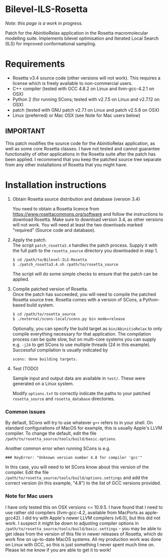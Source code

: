 # Bilevel-ILS-Rosetta
_Note: this page is a work in progress._

Patch for the AbinitioRelax application in the Rosetta macromolecular modelling suite. Implements bilevel optimisation and Iterated Local Search (ILS) for improved conformational sampling.

# Requirements
 - Rosetta v3.4 source code (other versions will not work). This requires a license which is freely available to non-commercial users.
 - C++ compiler (tested with GCC 4.8.2 on Linux and llvm-gcc-4.2.1 on OSX)
 - Python 2 (for running SCons; tested with v2.7.5 on Linux and v2.7.12 on OSX)
 - patch (tested with GNU patch v2.7.1 on Linux and patch v2.5.8 on OSX)
 - Linux (preferred) or Mac OSX (see Note for Mac users below)

## IMPORTANT
This patch modifies the source code for the AbinitioRelax application, as well as some core Rosetta classes. I have not tested and cannot guarantee functionality of other applications in the Rosetta suite after the patch has been applied. I recommend that you keep the patched source tree separate from any other installations of Rosetta that you might have.

# Installation instructions
1. Obtain Rosetta source distribution and database (version 3.4)

	You need to obtain a Rosetta licence from https://www.rosettacommons.org/software and follow the instructions to download Rosetta. Make sure to download version 3.4, as other versions will not work. You will need at least the two downloads marked "required" (Source code and database).

2. Apply the patch.   
	The script ```patch_rosetta3.4``` handles the patch process. Supply it with the full path to the ```rosetta_source``` directory you downloaded in step 1.

	```sh
	$ cd /path/to/Bilevel-ILS-Rosetta
	$ ./patch_rosetta3.4.sh /path/to/rosetta_source
	```
	The script will do some simple checks to ensure that the patch can be applied. 
		
3. Compile patched version of Rosetta.   
	Once the patch has succeeded, you will need to compile the patched Rosetta source tree. Rosetta comes with a version of SCons, a Python-based build system.

	```sh
	$ cd /path/to/rosetta_source
	$ ./external/scons-local/scons.py bin mode=release
	```

	Optionally, you can specify the build target as ```bin/AbinitioRelax``` to only compile everything necessary for that application.
	The compilation process can be quite slow, but on multi-core systems you can supply e.g. ``` -j24 ``` to get SCons to use multiple threads (24 in this example). Successful compilation is usually indicated by
	```
	scons: done building targets.
	```

4. Test (TODO)

	Sample input and output data are available in ```test/```. These were generated on a Linux system.
	
	Modify ```options.txt``` to correctly indicate the paths to your patched ```rosetta_source``` and ```rosetta_database``` directories.

### Common issues
By default, SCons will try to use whatever ```g++``` refers to in your shell. On standard configurations of MacOS for example, this is usually Apple's LLVM compiler. To change the default, edit the file ```/path/to/rosetta_source/tools/build/basic.options```.

Another common error when running SCons is e.g.
```
### KeyError: "Unknown version number 4.8 for compiler 'gcc'"
```
In this case, you will need to let SCons know about this version of the compiler. Edit the file ```/path/to/rosetta_source/tools/build/options.settings``` and add the correct version (in this example, "4.8") to the list of GCC versions provided.

### Note for Mac users
I have only tested this on OSX versions <= 10.9.5. I have found that I need to use rather old compilers (llvm-gcc-4.2, available from MacPorts as apple-gcc42). I did try with Apple's newer LLVM compilers (v6.0), but this did not work. I suspect it might be down to adjusting compiler options in ```/path/to/rosetta_source/tools/build/basic.settings``` - you may be able to get ideas from the version of this file in newer releases of Rosetta, which do work fine on up-to-date MacOS systems. All my production work was done on Linux with GCC, so this is just something I never spent much time on. Please let me know if you are able to get it to work!
